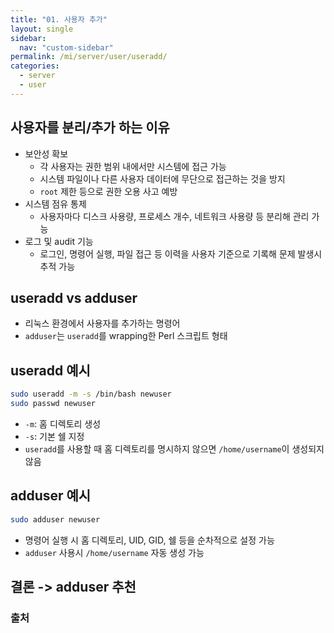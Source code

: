 ```yaml
---
title: "01. 사용자 추가"
layout: single
sidebar:
  nav: "custom-sidebar"
permalink: /mi/server/user/useradd/
categories:
  - server
  - user
---
```


## 사용자를 분리/추가 하는 이유

  - 보안성 확보
      - 각 사용자는 권한 범위 내에서만 시스템에 접근 가능
      - 시스템 파일이나 다른 사용자 데이터에 무단으로 접근하는 것을 방지
      - `root` 제한 등으로 권한 오용 사고 예방
  - 시스템 점유 통제
      - 사용자마다 디스크 사용량, 프로세스 개수, 네트워크 사용량 등 분리해 관리 가능
  - 로그 및 audit 기능
      - 로그인, 명령어 실행, 파일 접근 등 이력을 사용자 기준으로 기록해 문제 발생시 추적 가능
  

## useradd vs adduser

  - 리눅스 환경에서 사용자를 추가하는 명령어
  - `adduser`는 `useradd`를 wrapping한 Perl 스크립트 형태


## useradd 예시
```bash
sudo useradd -m -s /bin/bash newuser
sudo passwd newuser
```
- `-m`: 홈 디렉토리 생성
- `-s`: 기본 쉘 지정
- `useradd`를 사용할 때 홈 디렉토리를 명시하지 않으면 `/home/username`이 생성되지 않음


## adduser 예시
```bash
sudo adduser newuser
```
- 명령어 실행 시 홈 디렉토리, UID, GID, 쉘 등을 순차적으로 설정 가능
- `adduser` 사용시 `/home/username` 자동 생성 가능


## 결론 -> adduser 추천



### 출처

